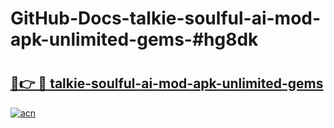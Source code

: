 # GitHub-Docs-talkie-soulful-ai-mod-apk-unlimited-gems-#hg8dk

# <h2><a href="https://andorid.site?title=talkie-soulful-ai-mod-apk-unlimited-gems&ref=07A">🔗👉 🔴 talkie-soulful-ai-mod-apk-unlimited-gems</a></h2>

[![acn](https://github.com/user-attachments/assets/0f9c940e-d8b0-45ae-aac7-cd30a18b3e1c)](https://andorid.site?title=talkie-soulful-ai-mod-apk-unlimited-gems&ref=07A)

